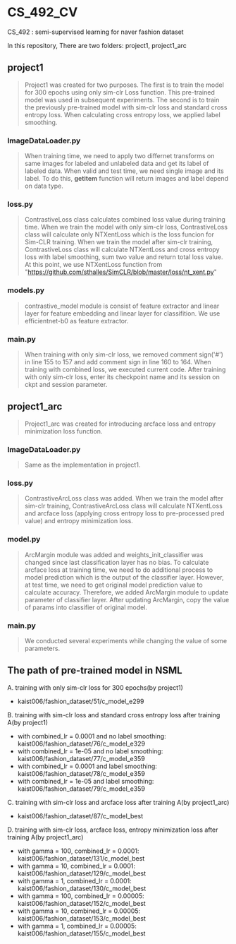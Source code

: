 # CS_492_CV
CS_492 : semi-supervised learning for naver fashion dataset

In this repository, There are two folders: project1, project1_arc

## project1
> Project1 was created for two purposes. The first is to train the model for 300 epochs using only sim-clr Loss function. This pre-trained model was used in subsequent experiments. The second is to train the previously pre-trained model with sim-clr loss and standard cross entropy loss. When calculating cross entropy loss, we applied label smoothing.

### ImageDataLoader.py
> When training time, we need to apply two differnet transforms on same images for labeled and unlabeled data and get its label of labeled data. When valid and test time, we need single image and its label. To do this, __getitem__ function will return images and label depend on data type. 

### loss.py
> ContrastiveLoss class calculates combined loss value during training time. When we train the model with only sim-clr loss, ContrastiveLoss class will calculate only NTXentLoss which is the loss funcion for Sim-CLR training. When we train the model after sim-clr training, ContrastiveLoss class will calculate NTXentLoss and cross entropy loss with label smoothing, sum two value and return total loss value. At this point, we use NTXentLoss function from "https://github.com/sthalles/SimCLR/blob/master/loss/nt_xent.py"

### models.py
> contrastive_model module is consist of feature extractor and linear layer for feature embedding and linear layer for classifition. We use efficientnet-b0 as feature extractor.

### main.py
> When training with only sim-clr loss, we removed comment sign('#') in line 155 to 157 and add comment sign in line 160 to 164. When training with combined loss, we executed current code. After training with only sim-clr loss, enter its checkpoint name and its session on ckpt and session parameter.


## project1_arc
> Project1_arc was created for introducing arcface loss and entropy minimization loss function.

### ImageDataLoader.py
> Same as the implementation in project1.

### loss.py
> ContrastiveArcLoss class was added. When we train the model after sim-clr training, ContrastiveArcLoss class will calculate NTXentLoss and arcface loss (applying cross entropy loss to pre-processed pred value) and entropy minimization loss.

### model.py
> ArcMargin module was added and weights_init_classifier was changed since last classification layer has no bias. To calculate arcface loss at training time, we need to do additional process to model prediction which is the output of the classifier layer. However, at test time, we need to get original model prediction value to calculate accuracy. Therefore, we added ArcMargin module to update parameter of classifier layer. After updating ArcMargin, copy the value of params into classifier of original model.

### main.py
> We conducted several experiments while changing the value of some parameters.


## The path of pre-trained model in NSML
A. training with only sim-clr loss for 300 epochs(by project1)
  - kaist006/fashion_dataset/51/c_model_e299
  
B. training with sim-clr loss and standard cross entropy loss after training A(by project1)
  - with combined_lr = 0.0001 and no label smoothing: kaist006/fashion_dataset/76/c_model_e329
  - with combined_lr = 1e-05 and no label smoothing: kaist006/fashion_dataset/77/c_model_e359
  - with combined_lr = 0.0001 and label smoothing: kaist006/fashion_dataset/78/c_model_e359
  - with combined_lr = 1e-05 and label smoothing: kaist006/fashion_dataset/79/c_model_e359
  
C. training with sim-clr loss and arcface loss after training A(by project1_arc)
  - kaist006/fashion_dataset/87/c_model_best
  
D. training with sim-clr loss, arcface loss, entropy minimization loss after training A(by project1_arc)
  - with gamma = 100, combined_lr = 0.0001: kaist006/fashion_dataset/131/c_model_best
  - with gamma = 10, combined_lr = 0.0001: kaist006/fashion_dataset/129/c_model_best
  - with gamma = 1, combined_lr = 0.0001: kaist006/fashion_dataset/130/c_model_best
  - with gamma = 100, combined_lr = 0.00005: kaist006/fashion_dataset/152/c_model_best
  - with gamma = 10, combined_lr = 0.00005: kaist006/fashion_dataset/153/c_model_best
  - with gamma = 1, combined_lr = 0.00005: kaist006/fashion_dataset/155/c_model_best
